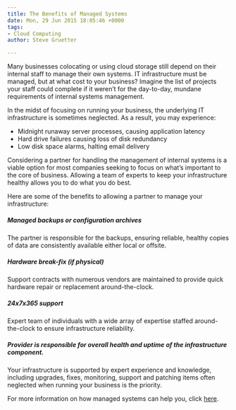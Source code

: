 ```yaml
---
title: The Benefits of Managed Systems
date: Mon, 29 Jun 2015 18:05:46 +0000
tags:
- Cloud Computing
author: Steve Gruetter

---
```

Many businesses colocating or using cloud storage still depend on their internal staff to manage their own systems. IT infrastructure must be managed, but at what cost to your business? Imagine the list of projects your staff could complete if it weren’t for the day-to-day, mundane requirements of internal systems management. 

In the midst of focusing on running your business, the underlying IT infrastructure is sometimes neglected. As a result, you may experience:

* Midnight runaway server processes, causing application latency
* Hard drive failures causing loss of disk redundancy
* Low disk space alarms, halting email delivery

Considering a partner for handling the management of internal systems is a viable option for most companies seeking to focus on what’s important to the core of business. Allowing a team of experts to keep your infrastructure healthy allows you to do what you do best. 

Here are some of the benefits to allowing a partner to manage your infrastructure:

##### Managed backups or configuration archives

The partner is responsible for the backups, ensuring reliable, healthy copies of data are consistently available either local or offsite.

##### Hardware break-fix (if physical)

Support contracts with numerous vendors are maintained to provide quick hardware repair or replacement around-the-clock.

##### 24x7x365 support

Expert team of individuals with a wide array of expertise staffed around-the-clock to ensure infrastructure reliability.

##### Provider is responsible for overall health and uptime of the infrastructure component.

Your infrastructure is supported by expert experience and knowledge, including upgrades, fixes, monitoring, support and patching items often neglected when running your business is the priority. 

For more information on how managed systems can help you, click [here](https://www.expedient.com/cloud-computing/).